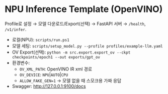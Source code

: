 # NPU Inference Template (OpenVINO)

Profile로 설정 → 모델 다운로드/Export(선택) → FastAPI 서버 → `/health`, `/v1/infer`.

- 로컬(NPU): `scripts/run.ps1`
- 모델 세팅: `scripts/setup_model.py --profile profiles/example-llm.yaml`
- OV Export(선택): `python -m src.export.export_ov --ckpt checkpoints/epoch1 --out exports/gpt_ov`
- 환경변수:
  - `OV_XML_PATH`: OpenVINO IR xml 경로
  - `OV_DEVICE`: `NPU`\|`AUTO`\|`CPU`
  - `ALLOW_FAKE_GEN=1` → 모델 없을 때 스모크용 가짜 응답
- Swagger: <http://127.0.0.1:9100/docs>
